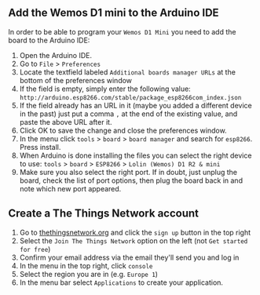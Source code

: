 ## Add the Wemos D1 mini to the Arduino IDE
In order to be able to program your `Wemos D1 Mini` you need to add the board to the Arduino IDE:

1. Open the Arduino IDE.
2. Go to `File` > `Preferences`
3. Locate the textfield labeled `Additional boards manager URLs` at the bottom of the preferences window
4. If the field is empty, simply enter the following value: `http://arduino.esp8266.com/stable/package_esp8266com_index.json`
5. If the field already has an URL in it (maybe you added a different device in the past) just put a comma `,` at the end of the existing value, and paste the above URL after it.
6. Click OK to save the change and close the preferences window.
7. In the menu click `tools` > `board` > `board manager` and search for `esp8266`. Press install.
8. When Arduino is done installing the files you can select the right device to use: `tools` > `board` > `ESP8266` > `Lolin (Wemos) D1 R2 & mini`
9. Make sure you also select the right port. If in doubt, just unplug the board, check the list of port options, then plug the board back in and note which new port appeared.

## Create a The Things Network account
1. Go to [thethingsnetwork.org](https://www.thethingsnetwork.org/) and click the `sign up` button in the top right
2. Select the `Join The Things Network` option on the left (not `Get started for free`)
3. Confirm your email address via the email they'll send you and log in
4. In the menu in the top right, click `console`
5. Select the region you are in (e.g. `Europe 1`)
6. In the menu bar select `Applications` to create your application.
